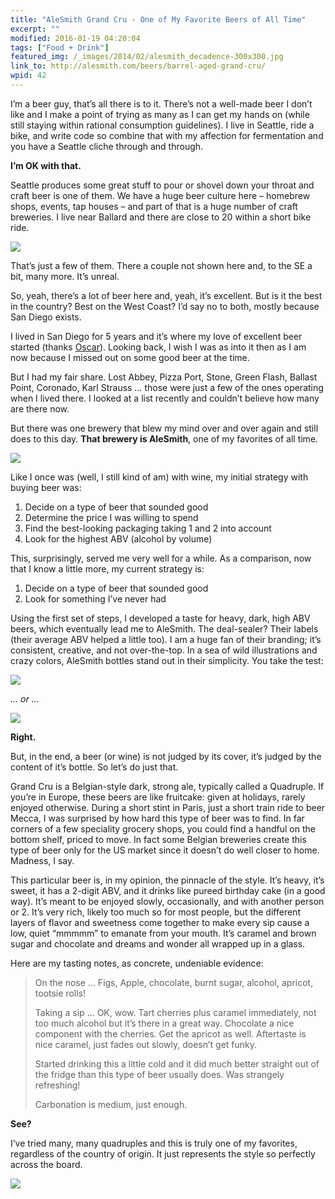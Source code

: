 ```yaml
---
title: "AleSmith Grand Cru - One of My Favorite Beers of All Time"
excerpt: ""
modified: 2016-01-19 04:20:04
tags: ["Food + Drink"]
featured_img: /_images/2014/02/alesmith_decadence-300x300.jpg
link_to: http://alesmith.com/beers/barrel-aged-grand-cru/
wpid: 42
---
```



I’m a beer guy, that’s all there is to it. There’s not a well-made beer I don’t like and I make a point of trying as many as I can get my hands on (while still staying within rational consumption guidelines). I live in Seattle, ride a bike, and write code so combine that with my affection for fermentation and you have a Seattle cliche through and through.

**I’m OK with that.**

Seattle produces some great stuff to pour or shovel down your throat and craft beer is one of them. We have a huge beer culture here – homebrew shops, events, tap houses – and part of that is a huge number of craft breweries. I live near Ballard and there are close to 20 within a short bike ride.

![](/_images/2014/02/Screenshot-2015-01-03-09.51.29.png)

That’s just a few of them. There a couple not shown here and, to the SE a bit, many more. It’s unreal.

So, yeah, there’s a lot of beer here and, yeah, it’s excellent. But is it the best in the country? Best on the West Coast? I’d say no to both, mostly because San Diego exists.

I lived in San Diego for 5 years and it’s where my love of excellent beer started (thanks [Oscar](http://instagram.com/peopleofthesun)). Looking back, I wish I was as into it then as I am now because I missed out on some good beer at the time.

But I had my fair share. Lost Abbey, Pizza Port, Stone, Green Flash, Ballast Point, Coronado, Karl Strauss … those were just a few of the ones operating when I lived there. I looked at a list recently and couldn’t believe how many are there now.

But there was one brewery that blew my mind over and over again and still does to this day. **That brewery is AleSmith**, one of my favorites of all time.

![](/_images/2014/02/140.jpg)

Like I once was (well, I still kind of am) with wine, my initial strategy with buying beer was:

1. Decide on a type of beer that sounded good
2. Determine the price I was willing to spend
3. Find the best-looking packaging taking 1 and 2 into account
4. Look for the highest ABV (alcohol by volume)

This, surprisingly, served me very well for a while. As a comparison, now that I know a little more, my current strategy is:

1. Decide on a type of beer that sounded good
2. Look for something I’ve never had

Using the first set of steps, I developed a taste for heavy, dark, high ABV beers, which eventually lead me to AleSmith. The deal-sealer? Their labels (their average ABV helped a little too). I am a huge fan of their branding; it’s consistent, creative, and not over-the-top. In a sea of wild illustrations and crazy colors, AleSmith bottles stand out in their simplicity. You take the test:

![](/_images/2014/02/alesmith_decadence.jpg)

*… or …*

![](/_images/2014/02/317cd522e4ad43715a8d697eed160412.jpg)

**Right.**

But, in the end, a beer (or wine) is not judged by its cover, it’s judged by the content of it’s bottle. So let’s do just that.

Grand Cru is a Belgian-style dark, strong ale, typically called a Quadruple. If you’re in Europe, these beers are like fruitcake: given at holidays, rarely enjoyed otherwise. During a short stint in Paris, just a short train ride to beer Mecca, I was surprised by how hard this type of beer was to find. In far corners of a few speciality grocery shops, you could find a handful on the bottom shelf, priced to move. In fact some Belgian breweries create this type of beer only for the US market since it doesn’t do well closer to home. Madness, I say.

This particular beer is, in my opinion, the pinnacle of the style. It’s heavy, it’s sweet, it has a 2-digit ABV, and it drinks like pureed birthday cake (in a good way). It’s meant to be enjoyed slowly, occasionally, and with another person or 2. It’s very rich, likely too much so for most people, but the different layers of flavor and sweetness come together to make every sip cause a low, quiet “mmmmm” to emanate from your mouth. It’s caramel and brown sugar and chocolate and dreams and wonder all wrapped up in a glass.

Here are my tasting notes, as concrete, undeniable evidence:

> On the nose … Figs, Apple, chocolate, burnt sugar, alcohol, apricot, tootsie rolls!
>
> Taking a sip … OK, wow. Tart cherries plus caramel immediately, not too much alcohol but it’s there in a great way. Chocolate a nice component with the cherries. Get the apricot as well. Aftertaste is nice caramel, just fades out slowly, doesn’t get funky.
>
> Started drinking this a little cold and it did much better straight out of the fridge than this type of beer usually does. Was strangely refreshing!
>
> Carbonation is medium, just enough.

**See?**

I’ve tried many, many quadruples and this is truly one of my favorites, regardless of the country of origin. It just represents the style so perfectly across the board.

![](/_images/2015/02/pc_logo_023.png)
